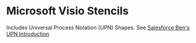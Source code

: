 # Microsoft Visio Stencils

Includes Universal Process Notation (UPN) Shapes. See [Salesforce Ben's UPN Introduction](https://www.salesforceben.com/introduction-to-universal-process-notation-upn-for-salesforce-processes-mapping/)
